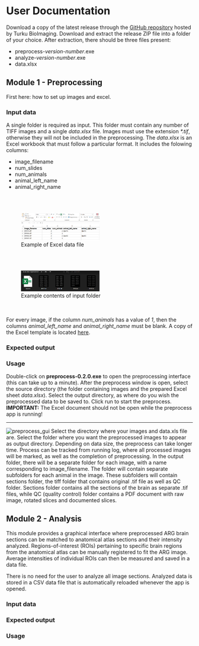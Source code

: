 # User Documentation
Download a copy of the latest release through the [GitHub repository](https://github.com/Turku-BioImaging/mouse-brain-alignment-tool/releases) hosted by Turku BioImaging. Download and extract the release ZIP file into a folder of your choice. After extraction, there should be three files present:
- preprocess-*version-number*.exe
- analyze-*version-number*.exe
- data.xlsx

## Module 1 - Preprocessing
First here: how to set up images and excel.

### Input data
A single folder is required as input. This folder must contain any number of TIFF images and a single _data.xlsx_ file. Images must use the extension _*.tif_, otherwise they will not be included in the preprocessing. The _data.xlsx_ is an Excel workbook that must follow a particular format. It includes the folowing columns: 
- image_filename
- num_slides
- num_animals
- animal_left_name
- animal_right_name

<br/><br/>
<figure>
  <img src="/assets/docs/screenshot-102249.png" alt="Example of Excel data file" style="width: 50%; height: auto;">
  <figcaption>Example of Excel data file</figcaption>
</figure>
  
<br/><br/>
<figure>
  <img src="/assets/docs/screenshot-102625.png" alt="Example contents of input folder" style="width: 50%; height: auto;">
  <figcaption>Example contents of input folder</figcaption>
</figure>
  
<br/><br/>
For every image, if the column *num_animals* has a value of _1_, then the columns *animal_left_name* and *animal_right_name* must be blank. A copy of the Excel template is located [here](excel_template.xlsx).

### Expected output

### Usage
Double-click on __preprocess-0.2.0.exe__ to open the preprocessing interface (this can take up to a minute). After the preprocess window is open, select the source directory (the folder containing images and the prepared Excel sheet _data.xlsx_). Select the output directory, as where do you wish the preprocessed data to be saved to. Click run to start the preprocess.  
__IMPORTANT:__ The Excel document should not be open while the preprocess app is running!

------
<img width="317" alt="preprocess_gui" src="https://github.com/Turku-BioImaging/mouse-brain-alignment-tool/assets/136598378/581beab6-5ac6-47db-8922-45bfb86e914a">  
Select the directory where your images and data.xls file are. Select the folder where you want the preprocessed images to appear as output directory.
Depending on data size, the preprocess can take longer time. Process can be tracked from running log, where all processed images will be marked, as well as the completion of preprocessing. 
In the output folder, there will be a separate folder for each image, with a name corresponding to image_filename. The folder will contain separate subfolders for each animal in the image. These subfolders will contain sections folder, the tiff folder that contains original .tif file as well as QC folder. Sections folder contains all the sections of the brain as separate .tif files, while QC (quality control) folder contains a PDF document with raw image, rotated slices and documented slices. 

## Module 2 - Analysis
This module provides a graphical interface where preprocessed ARG brain sections can be matched to anatomical atlas sections and their intensity analyzed. Regions-of-interest (ROIs) pertaining to specific brain regions from the anatomical atlas can be manually registered to fit the ARG image. Average intensities of individual ROIs can then be measured and saved in a data file.

There is no need for the user to analyze all image sections. Analyzed data is stored in a CSV data file that is automatically reloaded whenever the app is opened.

### Input data


### Expected output

### Usage
